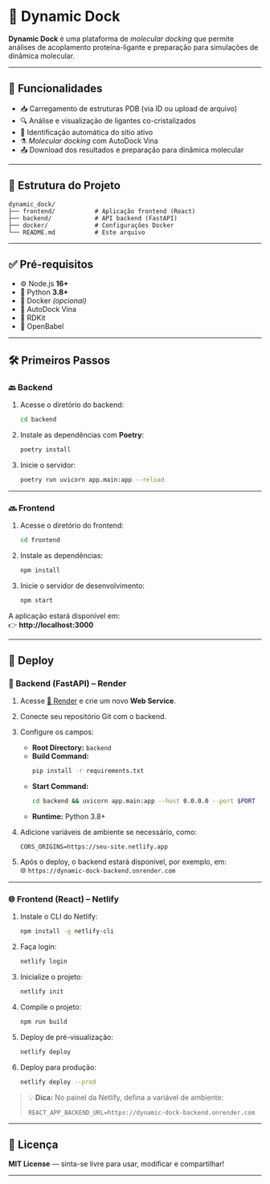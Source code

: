 
# 🚀 Dynamic Dock

**Dynamic Dock** é uma plataforma de *molecular docking* que permite análises de acoplamento proteína-ligante e preparação para simulações de dinâmica molecular.

---

## 🧬 Funcionalidades

- 📥 Carregamento de estruturas PDB (via ID ou upload de arquivo)
- 🔍 Análise e visualização de ligantes co-cristalizados
- 🎯 Identificação automática do sítio ativo
- ⚗️ *Molecular docking* com AutoDock Vina
- 📤 Download dos resultados e preparação para dinâmica molecular

---

## 📁 Estrutura do Projeto

```
dynamic_dock/
├── frontend/           # Aplicação frontend (React)
├── backend/            # API backend (FastAPI)
├── docker/             # Configurações Docker
└── README.md           # Este arquivo
```

---

## ✅ Pré-requisitos

- ⚙️ Node.js **16+**
- 🐍 Python **3.8+**
- 🐳 Docker *(opcional)*
- 🧪 AutoDock Vina
- 🧬 RDKit
- 🔄 OpenBabel

---

## 🛠️ Primeiros Passos

### 🔙 Backend

1. Acesse o diretório do backend:
   ```bash
   cd backend
   ```

2. Instale as dependências com **Poetry**:
   ```bash
   poetry install
   ```

3. Inicie o servidor:
   ```bash
   poetry run uvicorn app.main:app --reload
   ```

---

### 🔜 Frontend

1. Acesse o diretório do frontend:
   ```bash
   cd frontend
   ```

2. Instale as dependências:
   ```bash
   npm install
   ```

3. Inicie o servidor de desenvolvimento:
   ```bash
   npm start
   ```

A aplicação estará disponível em:  
👉 **http://localhost:3000**

---

## 🚢 Deploy

### 🧠 Backend (FastAPI) – Render

1. Acesse [🔗 Render](https://render.com) e crie um novo **Web Service**.
2. Conecte seu repositório Git com o backend.
3. Configure os campos:

   - **Root Directory:** `backend`
   - **Build Command:**
     ```bash
     pip install -r requirements.txt
     ```
   - **Start Command:**
     ```bash
     cd backend && uvicorn app.main:app --host 0.0.0.0 --port $PORT
     ```
   - **Runtime:** Python 3.8+

4. Adicione variáveis de ambiente se necessário, como:
   ```env
   CORS_ORIGINS=https://seu-site.netlify.app
   ```

5. Após o deploy, o backend estará disponível, por exemplo, em:  
   🌐 `https://dynamic-dock-backend.onrender.com`

---

### 🌐 Frontend (React) – Netlify

1. Instale o CLI do Netlify:
   ```bash
   npm install -g netlify-cli
   ```

2. Faça login:
   ```bash
   netlify login
   ```

3. Inicialize o projeto:
   ```bash
   netlify init
   ```

4. Compile o projeto:
   ```bash
   npm run build
   ```

5. Deploy de pré-visualização:
   ```bash
   netlify deploy
   ```

6. Deploy para produção:
   ```bash
   netlify deploy --prod
   ```

> 💡 **Dica:** No painel da Netlify, defina a variável de ambiente:
>
> ```env
> REACT_APP_BACKEND_URL=https://dynamic-dock-backend.onrender.com
> ```

---

## 📄 Licença

**MIT License** — sinta-se livre para usar, modificar e compartilhar!

---
